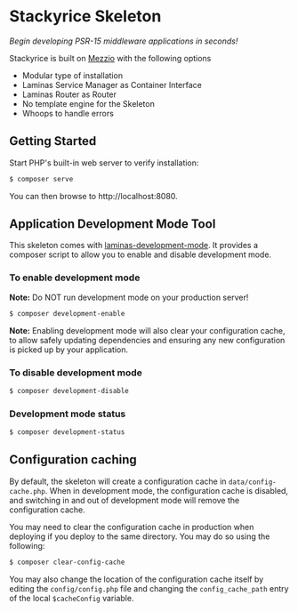 # Stackyrice Skeleton

*Begin developing PSR-15 middleware applications in seconds!*

Stackyrice is built on  [Mezzio](https://github.com/mezzio/mezzio) with the following options

- Modular type of installation
- Laminas Service Manager as Container Interface
- Laminas Router as Router
- No template engine for the Skeleton
- Whoops to handle errors

## Getting Started

Start PHP's built-in web server to verify installation:

```bash
$ composer serve
```
You can then browse to http://localhost:8080.

## Application Development Mode Tool

This skeleton comes with [laminas-development-mode](https://github.com/laminas/laminas-development-mode).
It provides a composer script to allow you to enable and disable development mode.

### To enable development mode

**Note:** Do NOT run development mode on your production server!

```bash
$ composer development-enable
```

**Note:** Enabling development mode will also clear your configuration cache, to
allow safely updating dependencies and ensuring any new configuration is picked
up by your application.

### To disable development mode

```bash
$ composer development-disable
```

### Development mode status

```bash
$ composer development-status
```

## Configuration caching

By default, the skeleton will create a configuration cache in
`data/config-cache.php`. When in development mode, the configuration cache is
disabled, and switching in and out of development mode will remove the
configuration cache.

You may need to clear the configuration cache in production when deploying if
you deploy to the same directory. You may do so using the following:

```bash
$ composer clear-config-cache
```

You may also change the location of the configuration cache itself by editing
the `config/config.php` file and changing the `config_cache_path` entry of the
local `$cacheConfig` variable.


